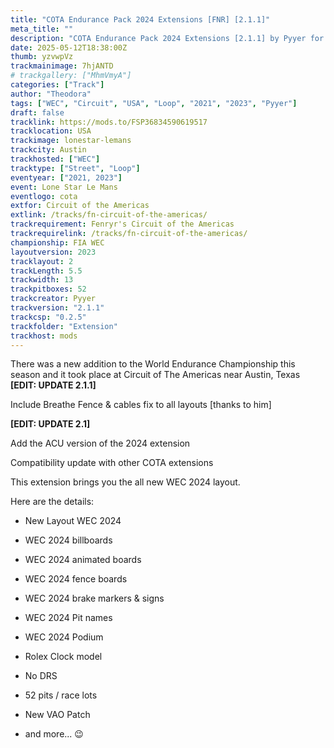 ```yaml
---
title: "COTA Endurance Pack 2024 Extensions [FNR] [2.1.1]"
meta_title: ""
description: "COTA Endurance Pack 2024 Extensions [2.1.1] by Pyyer for assetto corsa"
date: 2025-05-12T18:38:00Z
thumb: yzvwpVz
trackmainimage: 7hjANTD
# trackgallery: ["MhmVmyA"]
categories: ["Track"]
author: "Theodora"
tags: ["WEC", "Circuit", "USA", "Loop", "2021", "2023", "Pyyer"]
draft: false
tracklink: https://mods.to/FSP36834590619517
tracklocation: USA
trackimage: lonestar-lemans
trackcity: Austin
trackhosted: ["WEC"]
tracktype: ["Street", "Loop"]
eventyear: ["2021, 2023"]
event: Lone Star Le Mans
eventlogo: cota
extfor: Circuit of the Americas
extlink: /tracks/fn-circuit-of-the-americas/
trackrequirement: Fenryr's Circuit of the Americas
trackrequirelink: /tracks/fn-circuit-of-the-americas/
championship: FIA WEC
layoutversion: 2023
tracklayout: 2
trackLength: 5.5
trackwidth: 13
trackpitboxes: 52
trackcreator: Pyyer
trackversion: "2.1.1"
trackcsp: "0.2.5"
trackfolder: "Extension"
trackhost: mods
---
```


There was a new addition to the World Endurance Championship this season and it took place at Circuit of The Americas near Austin, Texas
**[EDIT: UPDATE 2.1.1]**

Include Breathe Fence & cables fix to all layouts [thanks to him]

**[EDIT: UPDATE 2.1]**

Add the ACU version of the 2024 extension

Compatibility update with other COTA extensions

This extension brings you the all new WEC 2024 layout.

Here are the details:

- New Layout WEC 2024

- WEC 2024 billboards

- WEC 2024 animated boards

- WEC 2024 fence boards

- WEC 2024 brake markers & signs

- WEC 2024 Pit names

- WEC 2024 Podium

- Rolex Clock model

- No DRS

- 52 pits / race lots

- New VAO Patch

- and more... 😉